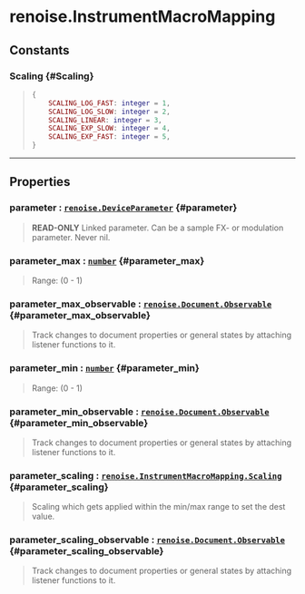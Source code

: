 # renoise.InstrumentMacroMapping  

<!-- toc -->
  
## Constants
### Scaling {#Scaling}
> ```lua
> {
>     SCALING_LOG_FAST: integer = 1,
>     SCALING_LOG_SLOW: integer = 2,
>     SCALING_LINEAR: integer = 3,
>     SCALING_EXP_SLOW: integer = 4,
>     SCALING_EXP_FAST: integer = 5,
> }
> ```
  

---  
## Properties
### parameter : [`renoise.DeviceParameter`](../../API/renoise/renoise.DeviceParameter.md) {#parameter}
> **READ-ONLY** Linked parameter.
> Can be a sample FX- or modulation parameter. Never nil.

### parameter_max : [`number`](../../API/builtins/number.md) {#parameter_max}
> Range: (0 - 1)

### parameter_max_observable : [`renoise.Document.Observable`](../../API/renoise/renoise.Document.Observable.md) {#parameter_max_observable}
> Track changes to document properties or general states by attaching listener
> functions to it.

### parameter_min : [`number`](../../API/builtins/number.md) {#parameter_min}
> Range: (0 - 1)

### parameter_min_observable : [`renoise.Document.Observable`](../../API/renoise/renoise.Document.Observable.md) {#parameter_min_observable}
> Track changes to document properties or general states by attaching listener
> functions to it.

### parameter_scaling : [`renoise.InstrumentMacroMapping.Scaling`](renoise.InstrumentMacroMapping.md#Scaling) {#parameter_scaling}
> Scaling which gets applied within the min/max range to set the dest value.

### parameter_scaling_observable : [`renoise.Document.Observable`](../../API/renoise/renoise.Document.Observable.md) {#parameter_scaling_observable}
> Track changes to document properties or general states by attaching listener
> functions to it.

  

